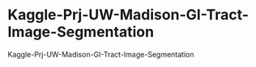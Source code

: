 # Kaggle-Prj-UW-Madison-GI-Tract-Image-Segmentation
Kaggle-Prj-UW-Madison-GI-Tract-Image-Segmentation
